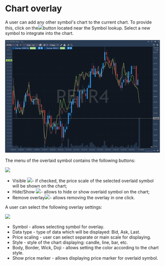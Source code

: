 # Chart overlay

A user can add any other symbol's chart to the current chart. To provide this, click on the![](../../../../.gitbook/assets/46.png)button 
located near the Symbol lookup. Select a new symbol to integrate into the chart.

![](../../../../.gitbook/assets/screenshot_1%20%288%29.png)


The menu of the overlaid symbol contains the following buttons:

![](../../../../.gitbook/assets/visible%20%281%29.png)

* Visible ![](../../../../.gitbook/assets/visible-copy.png)- if checked, the price scale of the selected overlaid symbol will be shown on the chart;
* Hide/Show ![](../../../../.gitbook/assets/50.png)- allows to hide or show overlaid symbol on the chart;
* Remove overlay![](../../../../.gitbook/assets/51.png)- allows removing the overlay in one click.


A user can select the following overlay settings:

![](../../../../.gitbook/assets/52.png)

* Symbol - allows selecting symbol for overlay.
* Data type - type of data which will be displayed: Bid, Ask, Last.
* Price scaling - user can select separate or main scale for displaying.
* Style - style of the chart displaying: candle, line, bar, etc.
* Body, Border, Wick, Doji - allows setting the color according to the chart style.
* Show price marker - allows displaying price marker for overlaid symbol.



